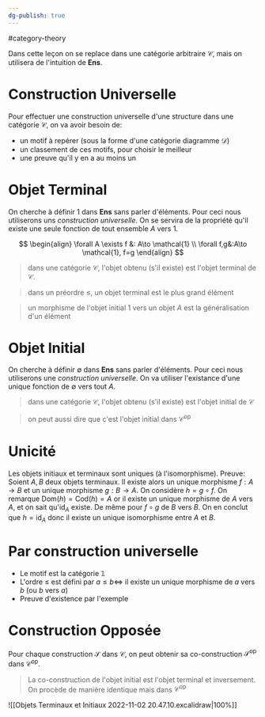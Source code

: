 ```yaml
---
dg-publish: true
---
```


#category-theory 

Dans cette leçon on se replace dans une catégorie arbitraire $\mathcal{C}$, mais on utilisera de l'intuition de $\mathbf{Ens}$.

# Construction Universelle

Pour effectuer une construction universelle d'une structure dans une catégorie $\mathcal{C}$, on va avoir besoin de:
- un motif à repérer (sous la forme d'une catégorie diagramme $\mathcal{D}$)
- un classement de ces motifs, pour choisir le meilleur
- une preuve qu'il y en a au moins un

# Objet Terminal

On cherche à définir $\mathcal{1}$ dans $\mathbf{Ens}$ sans parler d'éléments. Pour ceci nous utiliserons uns *construction universelle*. On se servira de la propriété qu'il existe une seule fonction de tout ensemble $A$ vers $\mathcal{1}$.

$$
\begin{align}
\forall A \exists f &: A\to \mathcal{1} \\
\forall f,g&:A\to \mathcal{1}, f=g
\end{align}
$$

> dans une catégorie $\mathcal{C}$, l'objet obtenu (s'il existe) est l'objet terminal de $\mathcal{C}$.

> dans un préordre $\leq$, un objet terminal est le plus grand élément

> un morphisme de l'objet initial $\mathcal{1}$ vers un objet $A$ est la généralisation d'un élément

# Objet Initial

On cherche à définir $\emptyset$ dans $\mathbf{Ens}$ sans parler d'éléments. Pour ceci nous utiliserons une *construction universelle*. On va utiliser l'existance d'une unique fonction de $\emptyset$ vers tout $A$.

> dans une catégorie $\mathcal{C}$, l'objet obtenu (s'il existe) est l'objet initial de $\mathcal{C}$

> on peut aussi dire que c'est l'objet initial dans $\mathcal{C}^{\text{op}}$

# Unicité

Les objets initiaux et terminaux sont uniques (à l'isomorphisme). 
Preuve:
Soient $A,B$ deux objets terminaux. Il existe alors un unique morphisme $f:A\to B$ et un unique morphisme $g:B \to A$.
On considère $h=g \circ f$. On remarque $\text{Dom}(h) = \text{Cod}(h)=A$ or il existe un unique morphisme de $A$ vers $A$, et on sait qu'$\text{id}_{A}$ existe. 
De même pour $f\circ g$ de $B$ vers $B$.
On en conclut que $h=\text{id}_{A}$ donc il existe un unique isomorphisme entre $A$ et $B$.


# Par construction universelle

- Le motif est la catégorie $\mathbb{1}$
- L'ordre $\leq$ est défini par $a \leq b \iff$ il existe un unique morphisme de $a$ vers $b$  (ou $b$ vers $a$)
- Preuve d'existence par l'exemple

# Construction Opposée

Pour chaque construction $\mathcal{S}$ dans $\mathcal{C}$, on peut obtenir sa co-construction $\mathcal{S}^{\text{op}}$ dans $\mathcal{C}^{\text{op}}$.

> La co-construction de l'objet initial est l'objet terminal et inversement. On procède de manière identique mais dans $\mathcal{C}^{\text{op}}$

![[Objets Terminaux et Initiaux 2022-11-02 20.47.10.excalidraw|100%]]
